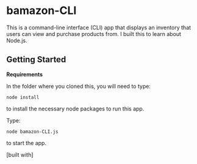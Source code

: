 # bamazon-CLI
This is a command-line interface (CLI) app that displays an inventory that users can view and purchase products from. I built this to learn about Node.js.

## Getting Started

__Requirements__

In the folder where you cloned this, you will need to type: 
```
node install
```
to install the necessary node packages to run this app. 

Type:
```
node bamazon-CLI.js
```
to start the app.


[built with]
